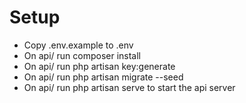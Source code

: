 # Setup

- Copy .env.example to .env
- On api/ run composer install
- On api/ run php artisan key:generate
- On api/ run php artisan migrate --seed
- On api/ run php artisan serve to start the api server